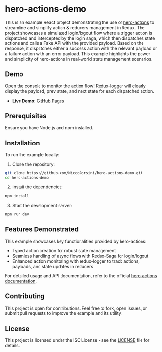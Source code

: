 # hero-actions-demo

This is an example React project demonstrating the use of [hero-actions](https://github.com/NiccoCorsini/hero-actions) to streamline and simplify action & reducers management in Redux. The project showcases a simulated login/logout flow where a trigger action is dispatched and intercepted by the login saga, which then dispatches state actions and calls a Fake API with the provided payload. Based on the response, it dispatches either a success action with the relevant payload or a failure action with an error payload. This example highlights the power and simplicity of hero-actions in real-world state management scenarios.

## Demo

Open the console to monitor the action flow! Redux-logger will clearly display the payload, prev state, and next state for each dispatched action.

- **Live Demo**: [GitHub Pages](https://NiccoCorsini.github.io/hero-actions-demo)

## Prerequisites

Ensure you have Node.js and npm installed.

## Installation

To run the example locally:

1. Clone the repository:

```bash
git clone https://github.com/NiccoCorsini/hero-actions-demo.git
cd hero-actions-demo
```

2. Install the dependencies:

```bash
npm install
```

3. Start the development server:

```bash
npm run dev
```

## Features Demonstrated

This example showcases key functionalities provided by hero-actions:

- Typed action creation for robust state management
- Seamless handling of async flows with Redux-Saga for login/logout
- Enhanced action monitoring with redux-logger to track actions, payloads, and state updates in reducers

For detailed usage and API documentation, refer to the official [hero-actions documentation](https://github.com/NiccoCorsini/hero-actions#readme).

## Contributing

This project is open for contributions. Feel free to fork, open issues, or submit pull requests to improve the example and its utility.

## License

This project is licensed under the ISC License - see the [LICENSE](./LICENSE.txt) file for details.
